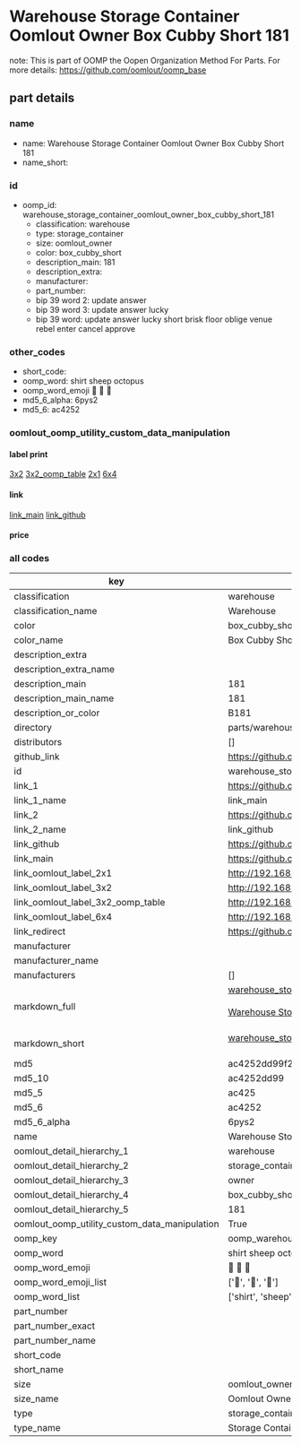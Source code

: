# Warehouse Storage Container Oomlout Owner Box Cubby Short 181  

note: This is part of OOMP the Oopen Organization Method For Parts. For more details: https://github.com/oomlout/oomp_base

##  part details
  







### name
* name: Warehouse Storage Container Oomlout Owner Box Cubby Short 181
* name_short: 
### id
* oomp_id: warehouse_storage_container_oomlout_owner_box_cubby_short_181
  * classification: warehouse
  * type: storage_container
  * size: oomlout_owner
  * color: box_cubby_short
  * description_main: 181
  * description_extra: 
  * manufacturer: 
  * part_number: 
  * bip 39 word 2: update answer
  * bip 39 word 3: update answer lucky
  * bip 39 word: update answer lucky short brisk floor oblige venue rebel enter cancel approve

### other_codes
* short_code: 
* oomp_word: shirt sheep octopus
* oomp_word_emoji :shirt: :sheep: :octopus:
* md5_6_alpha: 6pys2
* md5_6: ac4252






### oomlout_oomp_utility_custom_data_manipulation
#### label print
[3x2](http://192.168.1.245:1112/?label=oomp%206pys2)
[3x2_oomp_table](http://192.168.1.108:1112/?label=oomp%206pys2)
[2x1](http://192.168.1.242:1112/?label=oomp%206pys2)
[6x4](http://192.168.1.55:1112/?label=oomp%206pys2)    

#### link

[link_main](https://github.com/oomlout/oomlout_oomp_version_1_messy/tree/main/parts/warehouse_storage_container_oomlout_owner_box_cubby_short_181) [link_github](https://github.com/oomlout/oomlout_oomp_version_1_messy/tree/main/parts/warehouse_storage_container_oomlout_owner_box_cubby_short_181)                             

#### price







### all codes 
| key | value |  
| --- | --- |  
| classification | warehouse |  
| classification_name | Warehouse |  
| color | box_cubby_short |  
| color_name | Box Cubby Short |  
| description_extra |  |  
| description_extra_name |  |  
| description_main | 181 |  
| description_main_name | 181 |  
| description_or_color | B181 |  
| directory | parts/warehouse_storage_container_oomlout_owner_box_cubby_short_181 |  
| distributors | [] |  
| github_link | https://github.com/oomlout/oomlout_oomp_part_src/tree/main/parts/warehouse_storage_container_oomlout_owner_box_cubby_short_181 |  
| id | warehouse_storage_container_oomlout_owner_box_cubby_short_181 |  
| link_1 | https://github.com/oomlout/oomlout_oomp_version_1_messy/tree/main/parts/warehouse_storage_container_oomlout_owner_box_cubby_short_181 |  
| link_1_name | link_main |  
| link_2 | https://github.com/oomlout/oomlout_oomp_version_1_messy/tree/main/parts/warehouse_storage_container_oomlout_owner_box_cubby_short_181 |  
| link_2_name | link_github |  
| link_github | https://github.com/oomlout/oomlout_oomp_version_1_messy/tree/main/parts/warehouse_storage_container_oomlout_owner_box_cubby_short_181 |  
| link_main | https://github.com/oomlout/oomlout_oomp_version_1_messy/tree/main/parts/warehouse_storage_container_oomlout_owner_box_cubby_short_181 |  
| link_oomlout_label_2x1 | http://192.168.1.242:1112/?label=oomp%206pys2 |  
| link_oomlout_label_3x2 | http://192.168.1.245:1112/?label=oomp%206pys2 |  
| link_oomlout_label_3x2_oomp_table | http://192.168.1.108:1112/?label=oomp%206pys2 |  
| link_oomlout_label_6x4 | http://192.168.1.55:1112/?label=oomp%206pys2 |  
| link_redirect | https://github.com/oomlout/oomlout_oomp_version_1_messy/tree/main/parts/warehouse_storage_container_oomlout_owner_box_cubby_short_181 |  
| manufacturer |  |  
| manufacturer_name |  |  
| manufacturers | [] |  
| markdown_full | [warehouse_storage_container_oomlout_owner_box_cubby_short_181](none)<br>[](none)<br>[Warehouse Storage Container Oomlout Owner Box Cubby Short 181](none)<br><br> |  
| markdown_short | [warehouse_storage_container_oomlout_owner_box_cubby_short_181](none)<br><br> |  
| md5 | ac4252dd99f27305658e2c6d09426f74 |  
| md5_10 | ac4252dd99 |  
| md5_5 | ac425 |  
| md5_6 | ac4252 |  
| md5_6_alpha | 6pys2 |  
| name | Warehouse Storage Container Oomlout Owner Box Cubby Short 181 |  
| oomlout_detail_hierarchy_1 | warehouse |  
| oomlout_detail_hierarchy_2 | storage_container |  
| oomlout_detail_hierarchy_3 | owner |  
| oomlout_detail_hierarchy_4 | box_cubby_short |  
| oomlout_detail_hierarchy_5 | 181 |  
| oomlout_oomp_utility_custom_data_manipulation | True |  
| oomp_key | oomp_warehouse_storage_container_oomlout_owner_box_cubby_short_181 |  
| oomp_word | shirt sheep octopus |  
| oomp_word_emoji | :shirt: :sheep: :octopus: |  
| oomp_word_emoji_list | [':shirt:', ':sheep:', ':octopus:'] |  
| oomp_word_list | ['shirt', 'sheep', 'octopus'] |  
| part_number |  |  
| part_number_exact |  |  
| part_number_name |  |  
| short_code |  |  
| short_name |  |  
| size | oomlout_owner |  
| size_name | Oomlout Owner |  
| type | storage_container |  
| type_name | Storage Container |  
